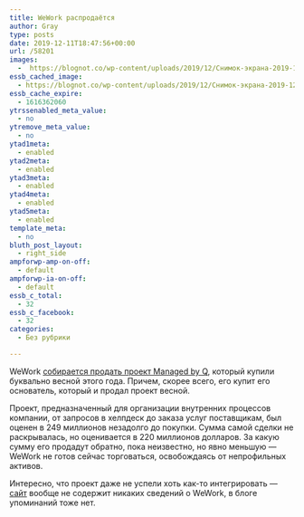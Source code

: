 ```yaml
---
title: WeWork распродаётся
author: Gray
type: posts
date: 2019-12-11T18:47:56+00:00
url: /58201
images:
  -  https://blognot.co/wp-content/uploads/2019/12/Снимок-экрана-2019-12-11-в-20.40.08-scaled.png
essb_cached_image:
  - https://blognot.co/wp-content/uploads/2019/12/Снимок-экрана-2019-12-11-в-20.40.08-scaled.png
essb_cache_expire:
  - 1616362060
ytrssenabled_meta_value:
  - no
ytremove_meta_value:
  - no
ytad1meta:
  - enabled
ytad2meta:
  - enabled
ytad3meta:
  - enabled
ytad4meta:
  - enabled
ytad5meta:
  - enabled
template_meta:
  - no
bluth_post_layout:
  - right_side
ampforwp-amp-on-off:
  - default
ampforwp-ia-on-off:
  - default
essb_c_total:
  - 32
essb_c_facebook:
  - 32
categories:
  - Без рубрики

---
```








WeWork [собирается продать проект Managed by Q][1], который купили буквально весной этого года. Причем, скорее всего, его купит его основатель, который и продал проект весной. 

Проект, предназначенный для организации внутренних процессов компании, от запросов в хелпдеск до заказа услуг поставщикам, был оценен в 249 миллионов незадолго до покупки. Сумма самой сделки не раскрывалась, но оценивается в 220 миллионов долларов. За какую сумму его продадут обратно, пока неизвестно, но явно меньшую — WeWork не готов сейчас торговаться, освобождаясь от непрофильных активов.

Интересно, что проект даже не успели хоть как-то интегрировать — [сайт][2] вообще не содержит никаких сведений о WeWork, в блоге упоминаний тоже нет.

 [1]: https://www.bloomberg.com/news/articles/2019-12-11/wework-said-to-be-in-talks-to-sell-managed-by-q
 [2]: https://www.managedbyq.com/